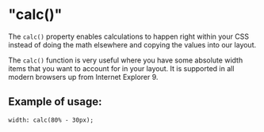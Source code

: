 # "calc()"

The `calc()` property enables calculations to happen right within your CSS instead of doing the math elsewhere and copying the values into our layout.

The `calc()` function is very useful where you have some absolute width items that you want to account for in your layout. It is supported in all modern browsers up from Internet Explorer 9.

## Example of usage:

	width: calc(80% - 30px);

